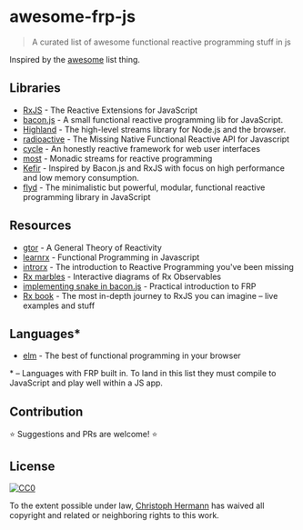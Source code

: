 # awesome-frp-js

> A curated list of awesome functional reactive programming stuff in js

Inspired by the [awesome](https://github.com/sindresorhus/awesome) list thing.

## Libraries

* [RxJS](https://github.com/Reactive-Extensions/RxJS) - The Reactive Extensions for JavaScript
* [bacon.js](https://github.com/baconjs/bacon.js) - A small functional reactive programming lib for JavaScript.
* [Highland](http://highlandjs.org/) - The high-level streams library for Node.js and the browser.
* [radioactive](https://github.com/radioactive/radioactive) - The Missing Native Functional Reactive API for Javascript
* [cycle](https://github.com/staltz/cycle) - An honestly reactive framework for web user interfaces
* [most](https://github.com/cujojs/most) - Monadic streams for reactive programming
* [Kefir](https://github.com/pozadi/kefir) - Inspired by Bacon.js and RxJS with focus on high performance and low memory consumption.
* [flyd](https://github.com/paldepind/flyd) - The minimalistic but powerful, modular, functional reactive programming library in JavaScript

## Resources

* [gtor](https://github.com/kriskowal/gtor) - A General Theory of Reactivity
* [learnrx](https://github.com/jhusain/learnrx) - Functional Programming in Javascript
* [introrx](https://gist.github.com/staltz/868e7e9bc2a7b8c1f754) - The introduction to Reactive Programming you've been missing
* [Rx marbles](http://rxmarbles.com/) - Interactive diagrams of Rx Observables
* [implementing snake in bacon.js](http://philipnilsson.github.io/badness/) - Practical introduction to FRP
* [Rx book](http://xgrommx.github.io/rx-book/) - The most in-depth journey to RxJS you can imagine – live examples and stuff

## Languages*

* [elm](http://elm-lang.org/) - The best of functional programming in your browser

\* – Languages with FRP built in. To land in this list they must compile to JavaScript and play well within a JS app.

## Contribution

:star: Suggestions and PRs are welcome! :star:

## License

[![CC0](http://i.creativecommons.org/p/zero/1.0/88x31.png)](http://creativecommons.org/publicdomain/zero/1.0/)

To the extent possible under law, [Christoph Hermann](https://github.com/stoeffel) has waived all copyright and related or neighboring rights to this work.
